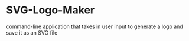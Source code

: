 # SVG-Logo-Maker
command-line application that takes in user input to generate a logo and save it as an SVG file
